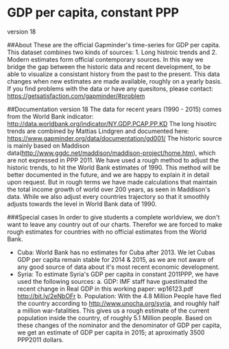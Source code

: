 # GDP per capita, constant PPP
version 18

##About
These are the official Gapminder's time-series for GDP per capita. This dataset combines two kinds of sources: 1. Long histroic trends and 2. Modern estimates form official contemporary sources. In this way we bridge the gap between the historic data and recent development, to be able to visualize a consistant history from the past to the present. This data changes when new estimates are made available, roughly on a yearly basis. If you find problems with the data or have any quesitons, please contact: https://getsatisfaction.com/gapminder/#problem

##Documentation version 18
The data for recent years (1990 - 2015) comes from the World Bank indicator: http://data.worldbank.org/indicator/NY.GDP.PCAP.PP.KD
The long hisotirc trends are combined by Mattias Lindgren and documented here: https://www.gapminder.org/data/documentation/gd001/
The historic source is mainly based on Maddison data(http://www.ggdc.net/maddison/maddison-project/home.htm), which are not expressed in PPP 2011. We have used a rough method to adjust the historic trends, to hit the World Bank estimates of 1990. This method will be better documented in the future, and we are happy to explain it in detail upon request. But in rough terms we have made calculations that  maintain the total income growth of world over 200 years, as seen in Maddison's data. While we also adjust every countries trajectory so that it smoothly adjusts towards the level in World Bank data of 1990.

###Special cases
In order to give students a complete worldview, we don't want to leave any country out of our charts. Therefor we are forced to make rough estimates for countries with no official estimates from the World Bank.
* Cuba: World Bank has no estimates for Cuba after 2013. We let Cubas GDP per capita remain stable for 2014 & 2015, as we are not aware of any good source of data about it's most recent economic development.
* Syria: To estimate Syria's GDP per capita in constant 2011PPP, we have used the following sources:
a. GDP: IMF staff have guestimated the recent change in Real GDP in this working paper: wp16123.pdf http://bit.ly/2eNbOFr
b. Population: With the 4.8 Million People have fled the country according to http://www.unocha.org/syria, and roughly half a million war-fatalities. This gives us a rough estimate of the current population inside the country, of roughly 5.1 Million people.
Based on these changes of the nominator and the denominator of GDP per capita, we get an estimate of GDP per capita in 2015; at aproximatly 3500 PPP2011 dollars.
